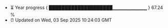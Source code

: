 - ⏳ Year progress { ████████████████████▁▁▁▁▁▁▁▁▁▁ } 67.24 %
- ⏰ Updated on Wed, 03 Sep 2025 10:24:03 GMT

